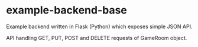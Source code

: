 # example-backend-base
Example backend written in Flask (Python) which exposes simple JSON API.

API handling GET, PUT, POST and DELETE requests of GameRoom object.
